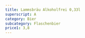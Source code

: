 ```yaml
---
title: Lammsbräu Alkoholfrei 0,33l
superscript: A
category: Bier
subcategory: Flaschenbier
price1: 3,8
---
```

